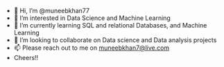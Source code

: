 - 👋 Hi, I’m @muneebkhan77
- 👀 I’m interested in Data Science and Machine Learning
- 🌱 I’m currently learning SQL and relational Databases, and Machine Learning
- 💞️ I’m looking to collaborate on Data science and Data analysis projects
- 📫 Please reach out to me on muneebkhan7@live.com
- Cheers!!

<!---
muneebkhan77/muneebkhan77 is a ✨ special ✨ repository because its `README.md` (this file) appears on your GitHub profile.
You can click the Preview link to take a look at your changes.
--->
